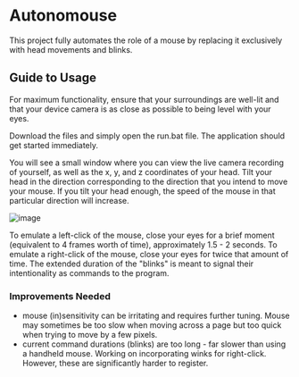# Autonomouse
This project fully automates the role of a mouse by replacing it exclusively with head movements and blinks.

## Guide to Usage
For maximum functionality, ensure that your surroundings are well-lit and that your device camera is as close as possible to being level with your eyes.

Download the files and simply open the run.bat file. The application should get started immediately. 

You will see a small window where you can view the live camera recording of yourself, as well as the x, y, and z coordinates of your head. Tilt your head in the direction corresponding to the direction that you intend to move your mouse. If you tilt your head enough, the speed of the mouse in that particular direction will increase.

![image](https://github.com/user-attachments/assets/dc65213d-d1c1-4c9f-8d3b-553fa99a6338)

To emulate a left-click of the mouse, close your eyes for a brief moment (equivalent to 4 frames worth of time), approximately 1.5 - 2 seconds. To emulate a right-click of the mouse, close your eyes for twice that amount of time. The extended duration of the "blinks" is meant to signal their intentionality as commands to the program.

### Improvements Needed
* mouse (in)sensitivity can be irritating and requires further tuning. Mouse may sometimes be too slow when moving across a page but too quick when trying to move by a few pixels.
* current command durations (blinks) are too long - far slower than using a handheld mouse. Working on incorporating winks for right-click. However, these are significantly harder to register.   
